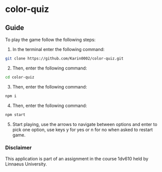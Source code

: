 # color-quiz

## Guide
To play the game follow the following steps:

1. In the terminal enter the following command:
```bash
git clone https://github.com/Karin0002/color-quiz.git
```

2. Then, enter the following command:
```bash
cd color-quiz
```

3. Then, enter the following command:
```bash
npm i
```

4. Then, enter the following command:
```bash
npm start
```

5. Start playing, use the arrows to navigate between options and enter to pick one option, use keys y for yes or n for no when asked to restart game.



### Disclaimer
This application is part of an assignment in the course 1dv610 held by Linnaeus University.